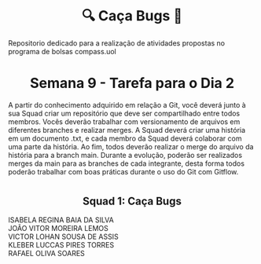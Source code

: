 <h1 align="center">🔍 Caça Bugs 🐞</h1>

Repositorio dedicado para a realização de atividades propostas no programa de bolsas compass.uol

# <h1 align="center">Semana 9 - Tarefa para o Dia 2</h1>

A partir do conhecimento adquirido em relação a Git, você deverá junto à sua Squad criar um repositório que deve ser compartilhado entre todos membros. Vocês deverão trabalhar com versionamento de arquivos em diferentes branches e realizar merges. A Squad deverá criar uma história em um documento .txt, e cada membro da Squad deverá colaborar com uma parte da história. Ao fim, todos deverão realizar o merge do arquivo da história para a branch main. Durante a evolução, poderão ser realizados merges da main para as branches de cada integrante, desta forma todos poderão trabalhar com boas práticas durante o uso do Git com Gitflow.


# <h2 align="center">Squad 1: Caça Bugs</h2>
   ISABELA REGINA BAIA DA SILVA\
   JOÃO VITOR MOREIRA LEMOS\
   VICTOR LOHAN SOUSA DE ASSIS\
   KLEBER LUCCAS PIRES TORRES\
   RAFAEL OLIVA SOARES
